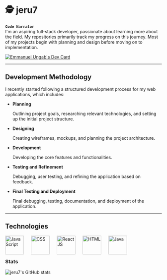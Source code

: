 # 🕵️ jeru7
**`Code Narrator`**
<br>
I'm an aspiring full-stack developer, passionate about learning more about the field. My repositories primarily track my progress on this journey. Most of my projects begin with planning and design before moving on to implementation.


<a href="https://app.daily.dev/jeru7"><img src="https://api.daily.dev/devcards/v2/r9VEteLykd02xpxgWQJ3I.png?type=wide&r=66z" width="" alt="Emmanuel Ungab's Dev Card"/></a>

---

## Development Methodology

I recently started following a structured development process for my web applications, which includes:

- **Planning** 

    Outlining project goals, researching relevant technologies, and setting up the initial project structure.
- **Designing**

    Creating wireframes, mockups, and planning the project architecture.
- **Development**

    Developing the core features and functionalities.
- **Testing and Refinement**

    Debugging, user testing, and refining the application based on feedback.
- **Final Testing and Deployment**

    Final debugging, testing, documentation, and deployment of the application.

---

## Technologies
<img align="left" alt="JavaScript" width="60px" style="padding-right: 20px;" src="https://cdn.jsdelivr.net/gh/devicons/devicon@latest/icons/javascript/javascript-original.svg">
<img align="left" alt="CSS" width="60px" style="padding-right: 20px;" src="https://cdn.jsdelivr.net/gh/devicons/devicon@latest/icons/css3/css3-original.svg">
<img align="left" alt="ReactJS" width="60px" style="padding-right: 20px;" src="https://cdn.jsdelivr.net/gh/devicons/devicon@latest/icons/react/react-original.svg">
<img align="left" alt="HTML" width="60px" style="padding-right: 20px;" src="https://cdn.jsdelivr.net/gh/devicons/devicon@latest/icons/html5/html5-original.svg">
<img align="left" alt="Java" width="60px" style="padding-right: 20px;" src="https://cdn.jsdelivr.net/gh/devicons/devicon@latest/icons/java/java-original.svg">

<br> 

<br>


#
### Stats
![jeru7's GitHub stats](https://github-readme-stats.vercel.app/api?username=jeru7&show_icons=true&theme=gotham)
